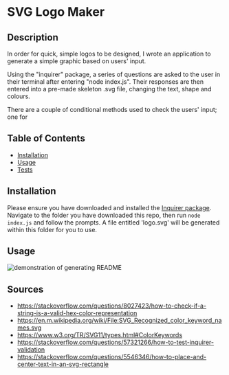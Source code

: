 # SVG Logo Maker

## Description

In order for quick, simple logos to be designed, I wrote an application to generate a simple graphic based on users' input. 

Using the "inquirer" package, a series of questions are asked to the user in their terminal after entering "node index.js". Their responses are then entered into a pre-made skeleton .svg file, changing the text, shape and colours. 

There are a couple of conditional methods used to check the users' input; one for 

## Table of Contents
- [Installation](#installation)  
- [Usage](#usage)  
- [Tests](#tests)   

## Installation

Please ensure you have downloaded and installed the [Inquirer package](https://www.npmjs.com/package/inquirer/v/8.2.4). Navigate to the folder you have downloaded this repo, then run `node index.js` and follow the prompts. A file entitled 'logo.svg' will be generated within this folder for you to use.

## Usage

![demonstration of generating README](./assets/images/demo-video.gif)

## Sources
- https://stackoverflow.com/questions/8027423/how-to-check-if-a-string-is-a-valid-hex-color-representation
- https://en.m.wikipedia.org/wiki/File:SVG_Recognized_color_keyword_names.svg
- https://www.w3.org/TR/SVG11/types.html#ColorKeywords
- https://stackoverflow.com/questions/57321266/how-to-test-inquirer-validation
- https://stackoverflow.com/questions/5546346/how-to-place-and-center-text-in-an-svg-rectangle